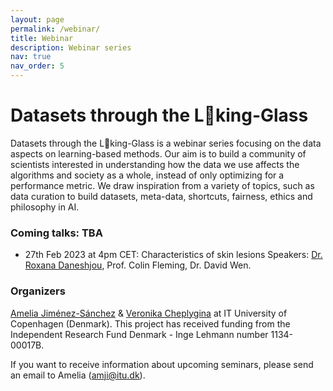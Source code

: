 ```yaml
---
layout: page
permalink: /webinar/
title: Webinar
description: Webinar series
nav: true
nav_order: 5
---
```


# Datasets through the L👀king-Glass

Datasets through the L👀king-Glass is a webinar series focusing on the data aspects on learning-based methods. Our aim is to build a community of scientists interested in understanding how the data we use affects the algorithms and society as a whole, instead of only optimizing for a performance metric. We draw inspiration from a variety of topics, such as data curation to build datasets, meta-data, shortcuts, fairness, ethics and philosophy in AI.

### Coming talks: TBA
* 27th Feb 2023 at 4pm CET: Characteristics of skin lesions
Speakers: [Dr. Roxana Daneshjou](https://profiles.stanford.edu/roxana-daneshjou), Prof. Colin Fleming, Dr. David Wen.

### Organizers
[Amelia Jiménez-Sánchez](https://ameliajimenez.github.io) & [Veronika Cheplygina](https://veronikach.com) at IT University of Copenhagen (Denmark). This project has received funding from the Independent Research Fund Denmark - Inge Lehmann number 1134-00017B.

If you want to receive information about upcoming seminars, please send an email to Amelia (amji@itu.dk).